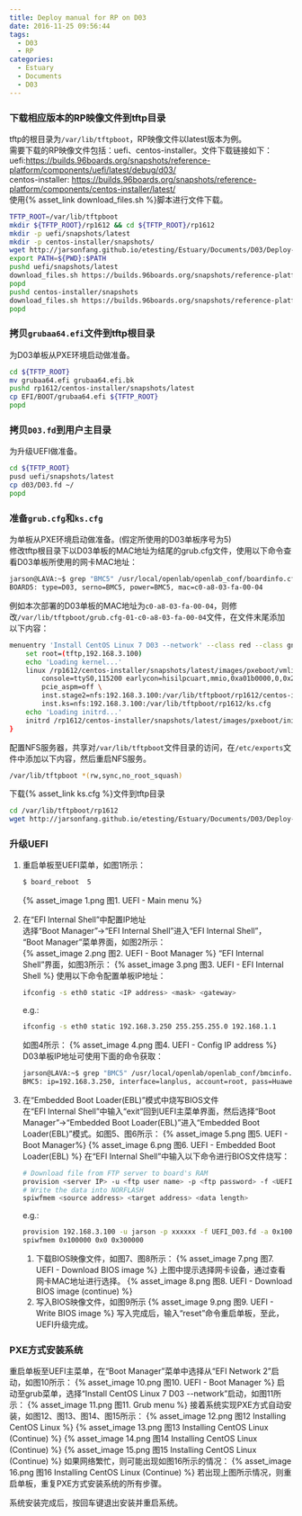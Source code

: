 ```yaml
---
title: Deploy manual for RP on D03
date: 2016-11-25 09:56:44
tags:
  - D03
  - RP
categories:
  - Estuary
  - Documents
  - D03
---
```


### 下载相应版本的RP映像文件到tftp目录

tftp的根目录为`/var/lib/tftpboot`，RP映像文件以latest版本为例。  
需要下载的RP映像文件包括：uefi、centos-installer。文件下载链接如下：  
uefi:<https://builds.96boards.org/snapshots/reference-platform/components/uefi/latest/debug/d03/>  
centos-installer: <https://builds.96boards.org/snapshots/reference-platform/components/centos-installer/latest/>  
使用{% asset_link download_files.sh %}脚本进行文件下载。
```bash
TFTP_ROOT=/var/lib/tftpboot
mkdir ${TFTP_ROOT}/rp1612 && cd ${TFTP_ROOT}/rp1612
mkdir -p uefi/snapshots/latest
mkdir -p centos-installer/snapshots/
wget http://jarsonfang.github.io/etesting/Estuary/Documents/D03/Deploy-manual-for-RP-on-D03/download_files.sh
export PATH=${PWD}:$PATH
pushd uefi/snapshots/latest
download_files.sh https://builds.96boards.org/snapshots/reference-platform/components/uefi/latest/debug/d03/
popd
pushd centos-installer/snapshots
download_files.sh https://builds.96boards.org/snapshots/reference-platform/components/centos-installer/latest/
popd
```

### 拷贝`grubaa64.efi`文件到tftp根目录

为D03单板从PXE环境启动做准备。
```bash
cd ${TFTP_ROOT}
mv grubaa64.efi grubaa64.efi.bk
pushd rp1612/centos-installer/snapshots/latest
cp EFI/BOOT/grubaa64.efi ${TFTP_ROOT}
popd
```

### 拷贝`D03.fd`到用户主目录

为升级UEFI做准备。
```bash
cd ${TFTP_ROOT}
pusd uefi/snapshots/latest
cp d03/D03.fd ~/
popd
```

### 准备`grub.cfg`和`ks.cfg`

为单板从PXE环境启动做准备。(假定所使用的D03单板序号为5)  
修改tftp根目录下以D03单板的MAC地址为结尾的grub.cfg文件，使用以下命令查看D03单板所使用的网卡MAC地址：
```bash
jarson@LAVA:~$ grep "BMC5" /usr/local/openlab/openlab_conf/boardinfo.cfg
BOARD5: type=D03, serno=BMC5, power=BMC5, mac=c0-a8-03-fa-00-04
```
例如本次部署的D03单板的MAC地址为`c0-a8-03-fa-00-04`，则修改`/var/lib/tftpboot/grub.cfg-01-c0-a8-03-fa-00-04`文件，在文件末尾添加以下内容：
```bash
menuentry 'Install CentOS Linux 7 D03 --network' --class red --class gnu-linux --class gnu --class os {
    set root=(tftp,192.168.3.100)
    echo 'Loading kernel...'
    linux /rp1612/centos-installer/snapshots/latest/images/pxeboot/vmlinuz ip=eth0:dhcp \
        console=ttyS0,115200 earlycon=hisilpcuart,mmio,0xa01b0000,0,0x2f8 \
        pcie_aspm=off \
        inst.stage2=nfs:192.168.3.100:/var/lib/tftpboot/rp1612/centos-installer/snapshots/latest \
        inst.ks=nfs:192.168.3.100:/var/lib/tftpboot/rp1612/ks.cfg
    echo 'Loading initrd...'
    initrd /rp1612/centos-installer/snapshots/latest/images/pxeboot/initrd.img
}
```
配置NFS服务器，共享对`/var/lib/tftpboot`文件目录的访问，在`/etc/exports`文件中添加以下内容，然后重启NFS服务。
```bash
/var/lib/tftpboot *(rw,sync,no_root_squash)
```
下载{% asset_link ks.cfg %}文件到tftp目录
```bash
cd /var/lib/tftpboot/rp1612
wget http://jarsonfang.github.io/etesting/Estuary/Documents/D03/Deploy-manual-for-RP-on-D03/ks.cfg
```

### 升级UEFI

1. 重启单板至UEFI菜单，如图1所示：  
   ```bash
   $ board_reboot  5
   ```
   {% asset_image 1.png 图1. UEFI - Main menu %}

2. 在“EFI Internal Shell”中配置IP地址  
   选择“Boot Manager”->“EFI Internal Shell”进入“EFI Internal Shell”，  
   “Boot Manager”菜单界面，如图2所示：  
   {% asset_image 2.png 图2. UEFI - Boot Manager %}
   “EFI Internal Shell”界面，如图3所示：
   {% asset_image 3.png 图3. UEFI - EFI Internal Shell %}
   使用以下命令配置单板IP地址：
   ```bash
   ifconfig -s eth0 static <IP address> <mask> <gateway>
   ```
   e.g.:
   ```bash
   ifconfig -s eth0 static 192.168.3.250 255.255.255.0 192.168.1.1
   ```
   如图4所示：
   {% asset_image 4.png 图4. UEFI - Config IP address %}
   D03单板IP地址可使用下面的命令获取：
   ```bash
   jarson@LAVA:~$ grep "BMC5" /usr/local/openlab/openlab_conf/bmcinfo.cfg 
   BMC5: ip=192.168.3.250, interface=lanplus, account=root, pass=Huawei12#$
   ```
3. 在“Embedded Boot Loader(EBL)”模式中烧写BIOS文件  
   在“EFI Internal Shell”中输入“exit”回到UEFI主菜单界面，然后选择“Boot Manager”->“Embedded Boot Loader(EBL)”进入“Embedded Boot Loader(EBL)”模式。如图5、图6所示：
   {% asset_image 5.png 图5. UEFI - Boot Manager%}
   {% asset_image 6.png 图6. UEFI - Embedded Boot Loader(EBL) %}
   在“EFI Internal Shell”中输入以下命令进行BIOS文件烧写：
   ```bash
   # Download file from FTP server to board's RAM
   provision <server IP> -u <ftp user name> -p <ftp password> -f <UEFI binary> -a <download target address>
   # Write the data into NORFLASH
   spiwfmem <source address> <target address> <data length>
   ```
   e.g.:
   ```bash
   provision 192.168.3.100 -u jarson -p xxxxxx -f UEFI_D03.fd -a 0x100000
   spiwfmem 0x100000 0x0 0x300000
   ```
   1) 下载BIOS映像文件，如图7、图8所示：
   {% asset_image 7.png 图7. UEFI - Download BIOS image %}
   上图中提示选择网卡设备，通过查看网卡MAC地址进行选择。
   {% asset_image 8.png 图8. UEFI - Download BIOS image (continue) %}
   2) 写入BIOS映像文件，如图9所示
   {% asset_image 9.png 图9. UEFI - Write BIOS image %}
   写入完成后，输入“reset”命令重启单板，至此，UEFI升级完成。

### PXE方式安装系统

重启单板至UEFI主菜单，在“Boot Manager”菜单中选择从“EFI Network 2”启动，如图10所示：
{% asset_image 10.png 图10. UEFI - Boot Manager %}
启动至grub菜单，选择“Install CentOS Linux 7 D03 --network”启动，如图11所示：
{% asset_image 11.png 图11. Grub menu %}
接着系统实现PXE方式自动安装，如图12、图13、图14、图15所示：
{% asset_image 12.png 图12 Installing CentOS Linux %}
{% asset_image 13.png 图13 Installing CentOS Linux (Continue) %}
{% asset_image 14.png 图14 Installing CentOS Linux (Continue) %}
{% asset_image 15.png 图15 Installing CentOS Linux (Continue) %}
如果网络繁忙，则可能出现如图16所示的情况：
{% asset_image 16.png 图16 Installing CentOS Linux (Continue) %}
若出现上图所示情况，则重启单板，重复PXE方式安装系统的所有步骤。

系统安装完成后，按回车键退出安装并重启系统。

